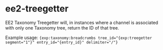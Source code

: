 ee2-treegetter
==============

EE2 Taxonomy Treegetter will, in instances where a channel is associated with only one Taxonomy tree, return the ID of that tree. 

Example usage:
`{exp:taxonomy:breadcrumbs tree_id="{exp:treegetter segment="1"}" entry_id="{entry_id}" delimiter="/"}`
